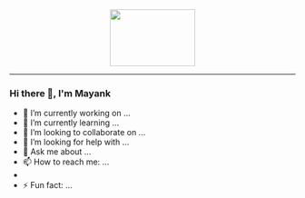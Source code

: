 <div id="header" align="center">
  <img src="https://media.giphy.com/media/3o6YgfMVae5i0KnruE/giphy.gif" width="150" height="100"/>
</div>



---
### Hi there 👋, I'm Mayank
- 🔭 I’m currently working on ...
- 🌱 I’m currently learning ...
- 👯 I’m looking to collaborate on ...
- 🤔 I’m looking for help with ...
- 💬 Ask me about ...
- 📫 How to reach me: ...
- 
- ⚡ Fun fact: ...

